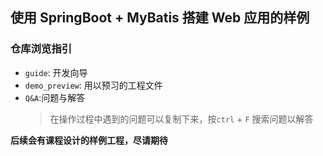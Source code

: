 ## 使用 SpringBoot + MyBatis 搭建 Web 应用的样例
### 仓库浏览指引
 - `guide`: 开发向导
 - `demo_preview`: 用以预习的工程文件
 - `Q&A`:问题与解答
   > 在操作过程中遇到的问题可以复制下来，按`ctrl` + `F` 搜索问题以解答

**后续会有课程设计的样例工程，尽请期待**
